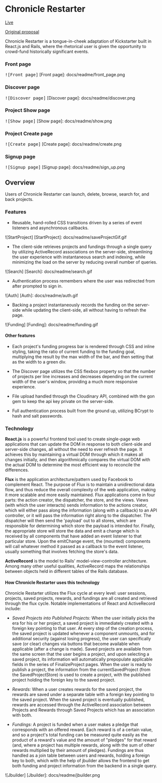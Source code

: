 # Chronicle Restarter

[Live][Live]

[Live]: http://www.chronicle-restarter.com

[Original proposal][Proposal]

[Proposal]: docs/PROPOSAL.md

Chronicle Restarter is a tongue-in-cheek adaptation of Kickstarter built in React.js and Rails, where the rhetorical user is given the opportunity to crowd-fund historically significant events.

### Front page

<kbd>![Front page]</kbd>
[Front page]: docs/readme/front_page.png

### Discover page

<kbd>![Discover page]</kbd>
[Discover page]: docs/readme/discover.png

### Project Show page

<kbd>![Show page]</kbd>
[Show page]: docs/readme/show.png

### Project Create page

<kbd>![Create page]</kbd>
[Create page]: docs/readme/create.png

### Signup page

<kbd>![Signup page]</kbd>
[Signup page]: docs/readme/sign_up.png

## Overview

Users of Chronicle Restarter can launch, delete, browse, search for, and back projects.

### Features

- Reusable, hand-rolled CSS transitions driven by a series of event listeners and asynchronous callbacks.

![StartProject]
[StartProject]: docs/readme/saveProjectGif.gif

- The client-side retrieves projects and fundings through a single query by utilizing ActiveRecord associations on the server-side, streamlining the user experience with instantaneous search and indexing, while minimizing the load on the server by reducing overall number of queries.

![Search]
[Search]: docs/readme/search.gif

- Authentication process remembers where the user was redirected from after prompted to sign in.

![Auth]
[Auth]: docs/readme/auth.gif

- Backing a project instantaneously records the funding on the server-side while updating the client-side, all without having to refresh the page.

![Funding]
[Funding]: docs/readme/funding.gif

#### Other features

- Each project's funding progress bar is rendered through CSS and inline styling, taking the ratio of current funding to the funding goal, multiplying the result by the max width of the bar, and then setting that as the width to a green div.

- The Discover page utilizes the CSS flexbox property so that the number of projects per line increases and decreases depending on the current width of the user's window, providing a much more responsive experience.

- File upload handled through the Cloudinary API, combined with the gon gem to keep the api key private on the server-side.

- Full authentication process built from the ground up, utilizing BCrypt to hash and salt passwords.

### Technology

**React.js** is a powerful frontend tool used to create single-page web applications that can update the DOM in response to both client-side and server-side changes, all without the need to ever refresh the page. It achieves this by maintaining a virtual DOM through which it makes all changes initially, and then algorithmically compares the virtual DOM with the actual DOM to determine the most efficient way to reconcile the differences.

**Flux** is the application architecture/pattern used by Facebook to complement React. The purpose of Flux is to maintain a unidirectional data flow, and thus reduce the overall complexity of the web application, making it more scalable and more easily maintained. Flux applications come in four parts: the action creator, the dispatcher, the store, and the views. Views (with which the user interacts) sends information to the actions creator, which will either pass along the information (along with a callback) to an API controller, or it will pass the information right along to the dispatcher. The dispatcher will then send the 'payload' out to all stores, which are responsible for determining which store the payload is intended for. Finally, the appropriate store will store the data and emit a change which is received by all components that have added an event listener to that particular store. Upon the emitChange event, the (mounted) components will call whatever method it passed as a callback to the event listener, usually something that involves fetching the store's data.

**ActiveRecord** is the model to Rails' model-view-controller architecture. Among many other useful qualities, ActiveRecord maps the relationships between objects held in different tables of the Rails database.

#### How Chronicle Restarter uses this technology

Chronicle Restarter utilizes the Flux cycle at every level: user sessions, projects, saved projects, rewards, and fundings are all created and retrieved through the flux cycle. Notable implementations of React and ActiveRecord include:

- *Saved Projects into Published Projects:* When the user initially picks the era for his or her project, a saved project is immediately created with a foreign key pointing to that user. At every step of the creation process, the saved project is updated whenever a component unmounts, and for additional security (against losing progress), the user can specifically save (or clear) changes via buttons that become available when applicable (after a change is made). Saved projects are available from the same screen that the user begins a project, and upon selecting a saved project, its information will automatically prepopulate applicable fields in the series of FinalizeProject pages. When the user is ready to publish a project, the information from the currentSavedProject (from the SavedProjectStore) is used to create a project, with the published project holding the foreign key to the saved project.

- *Rewards:* When a user creates rewards for the saved project, the rewards are saved under a separate table with a foreign key pointing to the saved project. When the saved project is eventually published, rewards are accessed through the ActiveRecord association between Projects and Rewards through Saved Projects which has an association with both.

- *Fundings:* A project is funded when a user makes a pledge that corresponds with an offered reward. Each reward is of a certain value, and so a project's total funding can be measured quite easily as the product of a reward's value and the amount of "pledges" for that reward (and, where a project has multiple rewards, along with the sum of other rewards multiplied by their amount of pledges). Fundings are thus handled as a join table between users and rewards, holding a foreign key to both, which with the help of jbuilder allows the frontend to get both funding and project information from the backend in a single query.

![Jbuilder]
[Jbuilder]: docs/readme/jbuilder.png
